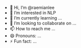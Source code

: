 - 👋 Hi, I’m @raemianlee
- 👀 I’m interested in NLP
- 🌱 I’m currently learning ...
- 💞️ I’m looking to collaborate on ...
- 📫 How to reach me ...
- 😄 Pronouns: ...
- ⚡ Fun fact: ...

<!---
raemianlee/raemianlee is a ✨ special ✨ repository because its `README.md` (this file) appears on your GitHub profile.
You can click the Preview link to take a look at your changes.
--->
